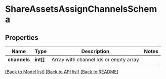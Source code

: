 # ShareAssetsAssignChannelsSchema

## Properties
Name | Type | Description | Notes
------------ | ------------- | ------------- | -------------
**channels** | **int[]** | Array with channel Ids or empty array | 

[[Back to Model list]](../README.md#documentation-for-models) [[Back to API list]](../README.md#documentation-for-api-endpoints) [[Back to README]](../README.md)


